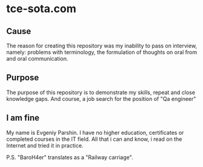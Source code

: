 # tce-sota.com

## Cause
The reason for creating this repository was my inability to pass on interview, namely: problems with terminology, the formulation of thoughts on oral from and oral communication.

## Purpose
The purpose of this repository is to demonstrate my skills, repeat and close knowledge gaps. And course, a job search for the position of "Qa engineer"

## I am fine
My name is Evgeniy Parshin. I have no higher education, certificates or completed courses in the IT field. All that i can and know, i read on the Internet and tried it in practice.

P.S. "BaroH4er" translates as a "Railway carriage".